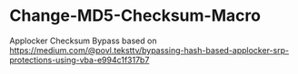 # Change-MD5-Checksum-Macro
Applocker Checksum Bypass based on https://medium.com/@povl.teksttv/bypassing-hash-based-applocker-srp-protections-using-vba-e994c1f317b7
